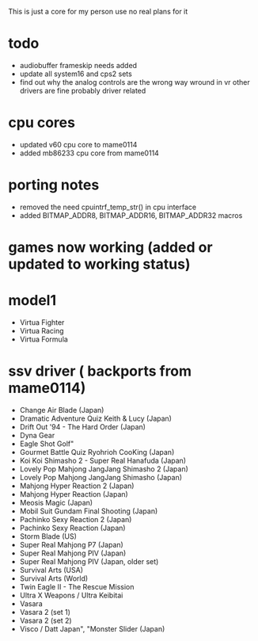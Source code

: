 This is just a core for my person use no real plans for it

# todo
* audiobuffer frameskip needs added
* update all system16 and cps2 sets
* find out why the analog controls are the wrong way wround in vr other drivers are fine probably driver related

# cpu cores
* updated v60 cpu core to mame0114
* added mb86233 cpu core from mame0114

# porting notes
* removed the need cpuintrf_temp_str() in cpu interface
* added BITMAP_ADDR8, BITMAP_ADDR16, BITMAP_ADDR32 macros


# games now working (added or updated to working status)

# model1
* Virtua Fighter
* Virtua Racing
* Virtua Formula

# ssv driver ( backports from mame0114)
* Change Air Blade (Japan)
* Dramatic Adventure Quiz Keith & Lucy (Japan)
* Drift Out '94 - The Hard Order (Japan)
* Dyna Gear
* Eagle Shot Golf"
* Gourmet Battle Quiz Ryohrioh CooKing (Japan)
* Koi Koi Shimasho 2 - Super Real Hanafuda (Japan)
* Lovely Pop Mahjong JangJang Shimasho 2 (Japan)
* Lovely Pop Mahjong JangJang Shimasho (Japan)
* Mahjong Hyper Reaction 2 (Japan)
* Mahjong Hyper Reaction (Japan)
* Meosis Magic (Japan)
* Mobil Suit Gundam Final Shooting (Japan)
* Pachinko Sexy Reaction 2 (Japan)
* Pachinko Sexy Reaction (Japan)
* Storm Blade (US)
* Super Real Mahjong P7 (Japan)
* Super Real Mahjong PIV (Japan)
* Super Real Mahjong PIV (Japan, older set)
* Survival Arts (USA)
* Survival Arts (World)
* Twin Eagle II - The Rescue Mission
* Ultra X Weapons / Ultra Keibitai
* Vasara
* Vasara 2 (set 1)
* Vasara 2 (set 2)
* Visco / Datt Japan", "Monster Slider (Japan)


